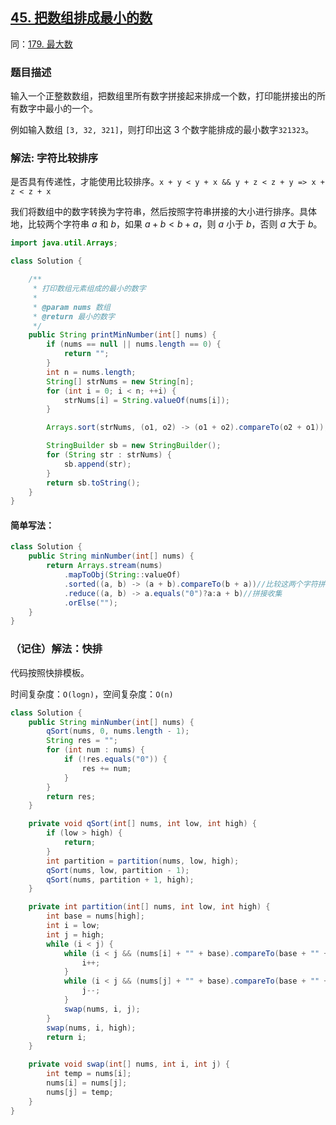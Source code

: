 ## [45. 把数组排成最小的数](https://leetcode.cn/problems/ba-shu-zu-pai-cheng-zui-xiao-de-shu-lcof/)
同：[179. 最大数](https://leetcode.cn/problems/largest-number/description/)

### 题目描述

输入一个正整数数组，把数组里所有数字拼接起来排成一个数，打印能拼接出的所有数字中最小的一个。

例如输入数组 `[3, 32, 321]`，则打印出这 3 个数字能排成的最小数字`321323`。

### 解法: 字符比较排序
是否具有传递性，才能使用比较排序。`x + y < y + x && y + z < z + y => x + z < z + x`

我们将数组中的数字转换为字符串，然后按照字符串拼接的大小进行排序。具体地，比较两个字符串 $a$ 和 $b$，如果 $a + b < b + a$，则 $a$ 小于 $b$，否则 $a$ 大于 $b$。
```java
import java.util.Arrays;

class Solution {

    /**
     * 打印数组元素组成的最小的数字
     *
     * @param nums 数组
     * @return 最小的数字
     */
    public String printMinNumber(int[] nums) {
        if (nums == null || nums.length == 0) {
            return "";
        }
        int n = nums.length;
        String[] strNums = new String[n];
        for (int i = 0; i < n; ++i) {
            strNums[i] = String.valueOf(nums[i]);
        }

        Arrays.sort(strNums, (o1, o2) -> (o1 + o2).compareTo(o2 + o1));

        StringBuilder sb = new StringBuilder();
        for (String str : strNums) {
            sb.append(str);
        }
        return sb.toString();
    }
}
```

#### 简单写法：
```java
class Solution {
    public String minNumber(int[] nums) {
        return Arrays.stream(nums)
            .mapToObj(String::valueOf)
            .sorted((a, b) -> (a + b).compareTo(b + a))//比较这两个字符拼接后ASCII码比较大小
            .reduce((a, b) -> a.equals("0")?a:a + b)//拼接收集
            .orElse("");
    }
}
```

### （记住）解法：快排
代码按照快排模板。

时间复杂度：`O(logn)`，空间复杂度：`O(n)`
```java
class Solution {
    public String minNumber(int[] nums) {
        qSort(nums, 0, nums.length - 1);
        String res = "";
        for (int num : nums) {
            if (!res.equals("0")) {
                res += num;
            }
        }
        return res;
    }

    private void qSort(int[] nums, int low, int high) {
        if (low > high) {
            return;
        }
        int partition = partition(nums, low, high);
        qSort(nums, low, partition - 1);
        qSort(nums, partition + 1, high);
    }

    private int partition(int[] nums, int low, int high) {
        int base = nums[high];
        int i = low;
        int j = high;
        while (i < j) {
            while (i < j && (nums[i] + "" + base).compareTo(base + "" + nums[i]) <= 0) {
                i++;
            }
            while (i < j && (nums[j] + "" + base).compareTo(base + "" + nums[j]) >= 0) {
                j--;
            }
            swap(nums, i, j);
        }
        swap(nums, i, high);
        return i;
    }

    private void swap(int[] nums, int i, int j) {
        int temp = nums[i];
        nums[i] = nums[j];
        nums[j] = temp;
    }
}
```

